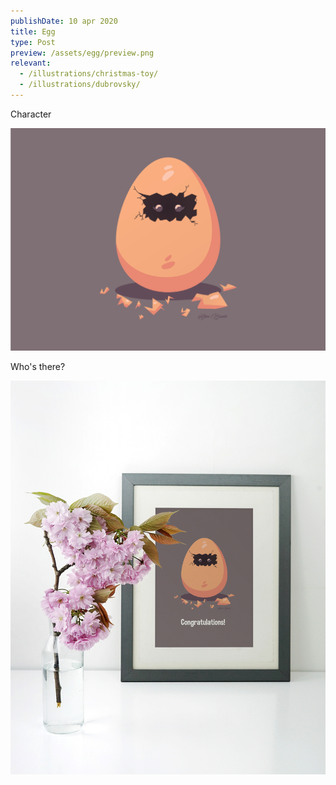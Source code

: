 ```yaml
---
publishDate: 10 apr 2020
title: Egg
type: Post
preview: /assets/egg/preview.png
relevant:
  - /illustrations/christmas-toy/
  - /illustrations/dubrovsky/
---
```


Character

![Egg full](/assets/egg/img-1.png)

Who's there?

![Egg example](/assets/egg/img-2.jpg)
